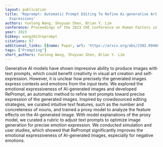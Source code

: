 ```yaml
---
layout: publication
title: 'Reprompt: Automatic Prompt Editing To Refine Ai-generative Art Towards Precise
  Expressions'
authors: Yunlong Wang, Shuyuan Shen, Brian Y. Lim
conference: Proceedings of the 2023 CHI Conference on Human Factors in Computing Systems
year: 2023
bibkey: wang2023reprompt
citations: 67
additional_links: [{name: Paper, url: 'https://arxiv.org/abs/2302.09466'}]
tags: ["Prompting"]
short_authors: Yunlong Wang, Shuyuan Shen, Brian Y. Lim
---
```

Generative AI models have shown impressive ability to produce images with
text prompts, which could benefit creativity in visual art creation and
self-expression. However, it is unclear how precisely the generated images
express contexts and emotions from the input texts. We explored the emotional
expressiveness of AI-generated images and developed RePrompt, an automatic
method to refine text prompts toward precise expression of the generated
images. Inspired by crowdsourced editing strategies, we curated intuitive text
features, such as the number and concreteness of nouns, and trained a proxy
model to analyze the feature effects on the AI-generated image. With model
explanations of the proxy model, we curated a rubric to adjust text prompts to
optimize image generation for precise emotion expression. We conducted
simulation and user studies, which showed that RePrompt significantly improves
the emotional expressiveness of AI-generated images, especially for negative
emotions.